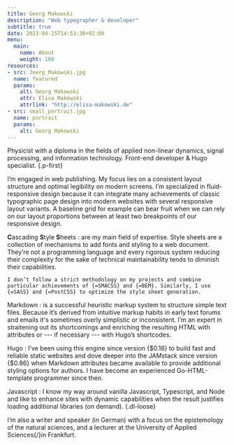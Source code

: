 ```yaml
---
title: Georg Makowski
description: "Web typographer & developer"
subtitle: true
date: 2023-04-25T14:53:30+02:00
menu:
  main:
    name: About
    weight: 100
resources:
- src: Joerg_Makowski.jpg
  name: featured
  params:
    alt: Georg Makowski
    attr: Elisa Makowski
    attrlink: "http://elisa-makowski.de"
- src: small_portrait.jpg
  name: portrait
  params:
    alt: Georg Makowski
---
```


Physicist with a diploma in the fields of applied non-linear dynamics, signal processing, and information technology. Front-end developer & Hugo specialist.
{.p-first}
<!--more-->

I’m engaged in web publishing. My focus lies on a consistent layout structure and optimal legibility on modern screens. I’m specialized in fluid-responsive design because it can integrate many achievements of classic typographic page design into modern websites with several responsive layout variants. A baseline grid for example can bear fruit when we can rely on our layout proportions between at least two breakpoints of our responsive design.

**C**ascading **S**tyle **S**heets
: are my main field of expertise. Style sheets are a collection of mechanisms to add fonts and styling to a web document. They’re not a programming language and every rigorous system reducing their complexity for the sake of technical maintainability tends to diminish their capabilities.

    I don’t follow a strict methodology on my projects and combine particular achievements of {=SMACSS} and {=BEM}. Similarly, I use {=SASS} and {=PostCSS} to optimize the style sheet generation.

Markdown
: is a successful heuristic markup system to structure simple text files. Because it’s derived from intuitive markup habits in early text forums and emails it's sometimes overly simplistic or inconsistent. I’m an expert in straitening out its shortcomings and enriching the resulting HTML with attributes or --- if necessary --- with Hugo’s shortcodes.

Hugo
: I’ve been using this engine since version {$0.18} to build fast and reliable static websites and dove deeper into the JAMstack since version {$0.86} when Markdown attributes became available to provide additional styling options for authors. I have become an experienced Go-HTML-template programmer since then.

Javascript
: I know my way around vanilla Javascript, Typescript, and Node and like to enhance sites with dynamic capabilities when the result justifies loading additional libraries (on demand).
{.dl-loose}

I’m also a writer and speaker (in German) with a focus on the epistemology of the natural sciences, and a lecturer at the University of Applied Sciences{/}in Frankfurt.
